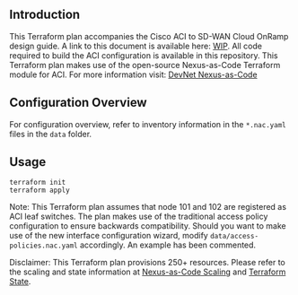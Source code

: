 ## Introduction
This Terraform plan accompanies the Cisco ACI to SD-WAN Cloud OnRamp design guide. A link to this document is available here: [WIP](https://cisco.com).
All code required to build the ACI configuration is available in this repository.
This Terraform plan makes use of the open-source Nexus-as-Code Terraform module for ACI. For more information visit: [DevNet Nexus-as-Code](https://developer.cisco.com/docs/nexus-as-code/)

## Configuration Overview
For configuration overview, refer to inventory information in the `*.nac.yaml` files in the `data` folder.

## Usage
```
terraform init
terraform apply
```

Note:
This Terraform plan assumes that node 101 and 102 are registered as ACI leaf switches. The plan makes use of the traditional access policy configuration to ensure backwards compatibility. Should you want to make use of the new interface configuration wizard, modify `data/access-policies.nac.yaml` accordingly. An example has been commented.

Disclaimer: This Terraform plan provisions 250+ resources. Please refer to the scaling and state information at [Nexus-as-Code Scaling](https://developer.cisco.com/docs/nexus-as-code/scaling/) and [Terraform State](https://developer.hashicorp.com/terraform/language/state).